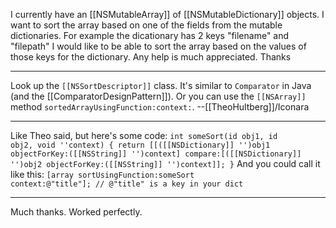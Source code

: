 I currently have an [[NSMutableArray]] of [[NSMutableDictionary]] objects.  I want to sort the array based on one of the fields from the mutable dictionaries.  For example the dicationary has 2 keys "filename" and "filepath" I would like to be able to sort the array based on the values of those keys for the dictionary.  Any help is much appreciated.  Thanks

----

Look up the <code>[[NSSortDescriptor]]</code> class. It's similar to <code>Comparator</code> in Java (and the [[ComparatorDesignPattern]]). Or you can use the <code>[[NSArray]]</code> method <code>sortedArrayUsingFunction:context:</code>.  --[[TheoHultberg]]/Iconara

----

Like Theo said, but here's some code:
<code>int someSort(id obj1, id obj2, void ''context)
{
	return [[([[NSDictionary]] '')obj1 objectForKey:([[NSString]] '')context] compare:[([[NSDictionary]] '')obj2 objectForKey:([[NSString]] '')context]];
}</code>
And you could call it like this:
<code>[array sortUsingFunction:someSort context:@"title"]; // @"title" is a key in your dict</code>

----

Much thanks.  Worked perfectly.